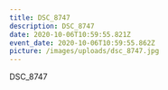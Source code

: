 ```yaml
---
title: DSC_8747
description: DSC_8747
date: 2020-10-06T10:59:55.821Z
event_date: 2020-10-06T10:59:55.862Z
picture: /images/uploads/dsc_8747.jpg
---
```

DSC_8747